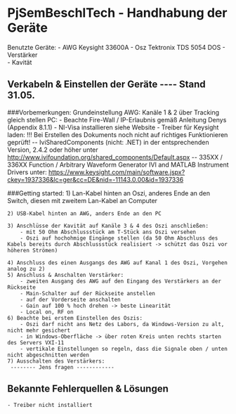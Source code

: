 # PjSemBeschlTech - Handhabung der Geräte

Benutzte Geräte:
	- AWG		Keysight 33600A
	- Osz		Tektronix TDS 5054 DOS
	- Verstärker	
	- Kavität		

## Verkabeln & Einstellen der Geräte ---- Stand 31.05.

###Vorbemerkungen:
Grundeinstellung AWG: Kanäle 1 & 2 über Tracking gleich stellen
PC: - Beachte Fire-Wall / IP-Erlaubnis gemäß Anleitung Denys (Appendix 8.1.1)
	- NI-Visa installieren siehe Website
	- Treiber für Keysight laden:
		!!! Bei Erstellen des Dokuments noch nicht auf richtiges Funktionieren geprüft!
		-- IviSharedComponents (nicht: .NET) in der entsprechenden Version, 2.4.2 oder höher unter 
			http://www.ivifoundation.org/shared_components/Default.aspx
		-- 335XX / 336XX Function / Arbitrary Waveform Generator IVI and MATLAB Instrument Drivers unter:
			https://www.keysight.com/main/software.jspx?ckey=1937336&lc=ger&cc=DE&nid=-11143.0.00&id=1937336
		
		
###Getting started:
	1) Lan-Kabel hinten an Oszi, anderes Ende an den Switch, diesen mit zweitem Lan-Kabel an Computer
	
	2) USB-Kabel hinten an AWG, anders Ende an den PC
	
	3) Anschlüsse der Kavität auf Kanäle 3 & 4 des Oszi anschließen:
		- mit 50 Ohm Abschlussstück am T-Stück ans Oszi versehen
		- Oszi auf hochohmige Eingänge stellen (da 50 Ohm Abschluss des Kabels bereits durch Abschlussstück realisiert -> schützt das Oszi vor höheren Strömen)
		
	4) Anschluss des einen Ausgangs des AWG auf Kanal 1 des Oszi, Vorgehen analog zu 2)
	5) Anschluss & Anschalten Verstärker:
		- zweiten Ausgang des AWG auf den Eingang des Verstärkers an der Rückseite
		- Main-Schalter auf der Rückseite anstellen
		- auf der Vorderseite anschalten
		- Gain auf 100 % hoch drehen -> beste Linearität
		- Local on, RF on
	6) Beachte bei erstem Einstellen des Oszis:
		- Oszi darf nicht ans Netz des Labors, da Windows-Version zu alt, nicht mehr gesichert
		- in Windows-Oberfläche -> über roten Kreis unten rechts starten des Servers VXI-11
		- vertikale Einstellungen so regeln, dass die Signale oben / unten nicht abgeschnitten werden
	7) Ausschalten des Verstärkers:
	 -------- Jens fragen ------------


## Bekannte Fehlerquellen & Lösungen

	- Treiber nicht installiert
